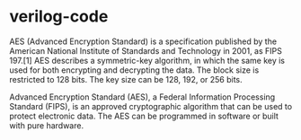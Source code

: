 # verilog-code  
AES (Advanced Encryption Standard) is a specification published by the American
National Institute of Standards and Technology in 2001, as FIPS 197.[1]
AES describes a symmetric-key algorithm, in which the same key is used for both
encrypting and decrypting the data. The block size is restricted to 128 bits. The key size
can be 128, 192, or 256 bits.


Advanced Encryption Standard (AES), a Federal Information Processing Standard (FIPS), is an approved cryptographic algorithm that can be used to protect electronic data. The AES can be programmed in software or built with pure hardware.
